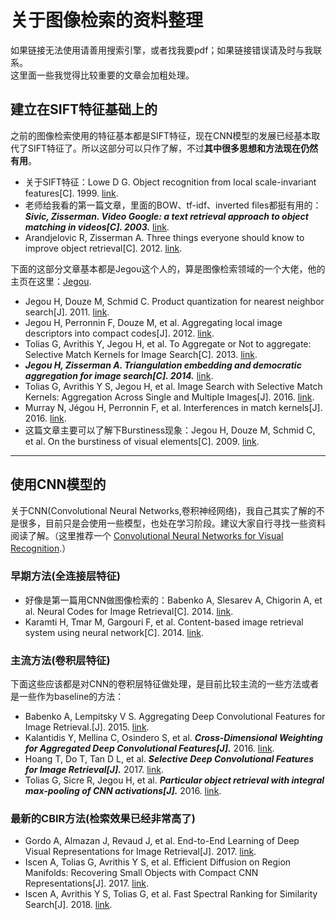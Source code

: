 # 关于图像检索的资料整理
如果链接无法使用请善用搜索引擎，或者找我要pdf；如果链接错误请及时与我联系。  
这里面一些我觉得比较重要的文章会加粗处理。
## 建立在SIFT特征基础上的
之前的图像检索使用的特征基本都是SIFT特征，现在CNN模型的发展已经基本取代了SIFT特征了。所以这部分可以只作了解，不过**其中很多思想和方法现在仍然有用**。
* 关于SIFT特征：Lowe D G. Object recognition from local scale-invariant features[C]. 1999. [link][1].
* 老师给我看的第一篇文章，里面的BOW、tf-idf、inverted files都挺有用的：***Sivic, Zisserman. Video Google: a text retrieval approach to object matching in videos[C]. 2003.*** [link][2].
* Arandjelovic R, Zisserman A. Three things everyone should know to improve object retrieval[C]. 2012. [link][5].

下面的这部分文章基本都是Jegou这个人的，算是图像检索领域的一个大佬，他的主页在这里：[Jegou][3].
* Jegou H, Douze M, Schmid C. Product quantization for nearest neighbor search[J]. 2011. [link][4].
* Jegou H, Perronnin F, Douze M, et al. Aggregating local image descriptors into compact codes[J]. 2012. [link][6].
* Tolias G, Avrithis Y, Jegou H, et al. To Aggregate or Not to aggregate: Selective Match Kernels for Image Search[C]. 2013. [link][7].
* ***Jegou H, Zisserman A. Triangulation embedding and democratic aggregation for image search[C]. 2014.*** [link][8].
* Tolias G, Avrithis Y S, Jegou H, et al. Image Search with Selective Match Kernels: Aggregation Across Single and Multiple Images[J]. 2016. [link][18].
* Murray N, Jégou H, Perronnin F, et al. Interferences in match kernels[J]. 2016. [link][9].
* 这篇文章主要可以了解下Burstiness现象：Jegou H, Douze M, Schmid C, et al. On the burstiness of visual elements[C]. 2009. [link][10].
***
## 使用CNN模型的
关于CNN(Convolutional Neural Networks,卷积神经网络)，我自己其实了解的不是很多，目前只是会使用一些模型，也处在学习阶段。建议大家自行寻找一些资料阅读了解。（这里推荐一个 [Convolutional Neural Networks for Visual Recognition][12].）
### 早期方法(全连接层特征)
* 好像是第一篇用CNN做图像检索的：Babenko A, Slesarev A, Chigorin A, et al. Neural Codes for Image Retrieval[C]. 2014. [link][11].
* Karamti H, Tmar M, Gargouri F, et al. Content-based image retrieval system using neural network[C]. 2014. [link][13].
### 主流方法(卷积层特征)
下面这些应该都是对CNN的卷积层特征做处理，是目前比较主流的一些方法或者是一些作为baseline的方法：  
* Babenko A, Lempitsky V S. Aggregating Deep Convolutional Features for Image Retrieval.[J]. 2015. [link][14].
* Kalantidis Y, Mellina C, Osindero S, et al. ***Cross-Dimensional Weighting for Aggregated Deep Convolutional Features[J].*** 2016. [link][15].
* Hoang T, Do T, Tan D L, et al. ***Selective Deep Convolutional Features for Image Retrieval[J].*** 2017. [link][16].
* Tolias G, Sicre R, Jegou H, et al. ***Particular object retrieval with integral max-pooling of CNN activations[J].*** 2016. [link][17].
### 最新的CBIR方法(检索效果已经非常高了)
* Gordo A, Almazan J, Revaud J, et al. End-to-End Learning of Deep Visual Representations for Image Retrieval[J]. 2017. [link][19].
* Iscen A, Tolias G, Avrithis Y S, et al. Efficient Diffusion on Region Manifolds: Recovering Small Objects with Compact CNN Representations[J]. 2017. [link][20].
* Iscen A, Avrithis Y S, Tolias G, et al. Fast Spectral Ranking for Similarity Search[J]. 2018. [link][21].


[1]: https://www.cs.ubc.ca/~lowe/papers/iccv99.pdf "SIFT"
[2]: https://courses.cs.washington.edu/courses/cse576/06sp/papers/sivic.pdf "Video Google"
[3]: http://people.rennes.inria.fr/Herve.Jegou/publications.html "Jegou"
[4]: https://hal.inria.fr/file/index/docid/825085/filename/jegou_pq_postprint.pdf "PQ"
[5]: http://citeseerx.ist.psu.edu/viewdoc/download?doi=10.1.1.370.7498&rep=rep1&type=pdf "Three Things"
[6]: https://hal.inria.fr/file/index/docid/633013/filename/jegou_aggregate.pdf "VLAD"
[7]: https://hal.inria.fr/file/index/docid/864684/filename/iccv13_tolias.pdf "SMK"
[8]: https://hal.inria.fr/file/index/docid/978462/filename/cvpr2014_democratic_appendices.pdf "TEMB"
[9]: https://arxiv.org/pdf/1611.08194.pdf "Inferences"
[10]: http://lear.inrialpes.fr/pubs/2009/JDS09a/jegou_burstiness.pdf "Burstiness"
[11]: http://vigir.missouri.edu/~gdesouza/Research/Conference_CDs/ECCV_2014/papers/8689/86890584.pdf "Neural Codes"
[12]: http://vision.stanford.edu/teaching/cs231n/index.html "Stanford CNN"
[13]: https://ieeexplore.ieee.org/document/7073271/ "CBIR system"
[14]: https://arxiv.org/pdf/1510.07493v1.pdf "SPoC"
[15]: https://arxiv.org/pdf/1512.04065.pdf "CRoW"
[16]: https://arxiv.org/pdf/1707.00809.pdf "Mask"
[17]: https://arxiv.org/pdf/1511.05879.pdf "RMAC"
[18]: https://link.springer.com/content/pdf/10.1007%2Fs11263-015-0810-4.pdf "ASMK"
[19]: https://arxiv.org/pdf/1610.07940.pdf "end-to-end"
[20]: https://arxiv.org/pdf/1611.05113.pdf "Diffusion"
[21]: https://arxiv.org/pdf/1703.06935.pdf "Spectral"
 
